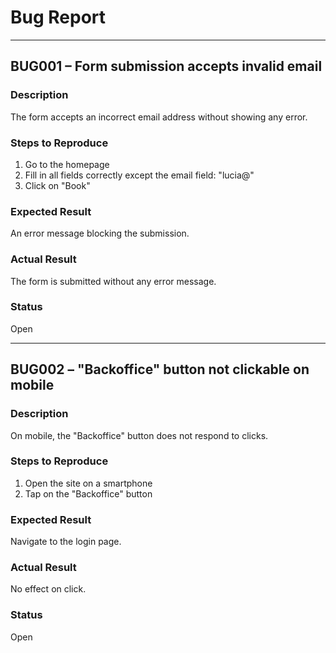 # Bug Report

---

## BUG001 – Form submission accepts invalid email

### Description
The form accepts an incorrect email address without showing any error.

### Steps to Reproduce
1. Go to the homepage
2. Fill in all fields correctly except the email field: "lucia@"
3. Click on "Book"

### Expected Result
An error message blocking the submission.

### Actual Result
The form is submitted without any error message.

### Status
Open

---

## BUG002 – "Backoffice" button not clickable on mobile

### Description
On mobile, the "Backoffice" button does not respond to clicks.

### Steps to Reproduce
1. Open the site on a smartphone
2. Tap on the "Backoffice" button

### Expected Result
Navigate to the login page.

### Actual Result
No effect on click.

### Status
Open

